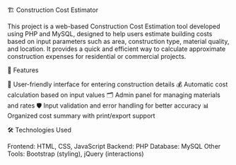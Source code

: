 🏗️ Construction Cost Estimator

This project is a web-based Construction Cost Estimation tool developed using PHP and MySQL, designed to help users estimate building costs based on input parameters such as area, construction type, material quality, and location. It provides a quick and efficient way to calculate approximate construction expenses for residential or commercial projects.

🔧 Features

📐 User-friendly interface for entering construction details
💰 Automatic cost calculation based on input values
🗂️ Admin panel for managing materials and rates
🛡️ Input validation and error handling for better accuracy
📊 Organized cost summary with print/export support

🛠️ Technologies Used

Frontend: HTML, CSS, JavaScript
Backend: PHP
Database: MySQL
Other Tools: Bootstrap (styling), jQuery (interactions)
